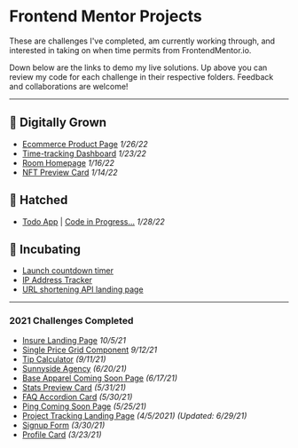 # Frontend Mentor Projects

These are challenges I've completed, am currently working through, and interested in taking on when time permits from FrontendMentor.io.

Down below are the links to demo my live solutions. Up above you can review my code for each challenge in their respective folders. Feedback and collaborations are welcome!

---

## 🐔 Digitally Grown

- [Ecommerce Product Page](https://shegeeks.github.io/Frontend-Mentor-Projects/time-tracking-dashboard/) _1/26/22_
- [Time-tracking Dashboard](https://shegeeks.github.io/Frontend-Mentor-Projects/time-tracking-dashboard/) _1/23/22_
- [Room Homepage](https://www.frontendmentor.io/challenges/room-homepage-BtdBY_ENq) _1/16/22_
- [NFT Preview Card](https://shegeeks.github.io/Frontend-Mentor-Projects/nft-preview-card/) _1/14/22_

## 🐣 Hatched

- [Todo App](https://www.frontendmentor.io/challenges/todo-app-Su1_KokOW) | [Code in Progress...](https://github.com/SheGeeks/Frontend-Mentor-Projects/tree/Frontend-Mentor-Projects/todo-app) _1/28/22_

## 🥚 Incubating

- [Launch countdown timer](https://www.frontendmentor.io/challenges/launch-countdown-timer-N0XkGfyz-)
- [IP Address Tracker](https://www.frontendmentor.io/challenges/ip-address-tracker-I8-0yYAH0)
- [URL shortening API landing page](https://www.frontendmentor.io/challenges/url-shortening-api-landing-page-2ce3ob-G)

---

### 2021 Challenges Completed

- [Insure Landing Page](https://shegeeks.github.io/Frontend-Mentor-Projects/insure-landing-page/) _10/5/21_
- [Single Price Grid Component](https://shegeeks.github.io/Frontend-Mentor-Projects/single-price-grid-component/) _9/12/21_
- [Tip Calculator](https://shegeeks.github.io/Frontend-Mentor-Projects/tip-calculator/) _(9/11/21)_
- [Sunnyside Agency](https://shegeeks.github.io/Frontend-Mentor-Projects/sunnyside-agency/) _(6/20/21)_
- [Base Apparel Coming Soon Page](https://shegeeks.github.io/Frontend-Mentor-Projects/base-apparel/) _(6/17/21)_
- [Stats Preview Card](https://shegeeks.github.io/Frontend-Mentor-Projects/stats-preview-card/) _(5/31/21)_
- [FAQ Accordion Card](https://shegeeks.github.io/Frontend-Mentor-Projects/faq-accordion-card/) _(5/30/21)_
- [Ping Coming Soon Page](https://shegeeks.github.io/Frontend-Mentor-Projects/ping-coming-soon-page) _(5/25/21)_
- [Project Tracking Landing Page](https://shegeeks.github.io/Frontend-Mentor-Projects/project-tracking-component/) _(4/5/2021)_ _(Updated: 6/29/21)_
- [Signup Form](https://shegeeks.github.io/Frontend-Mentor-Projects/Signup%20Form/) _(3/30/21)_
- [Profile Card](https://shegeeks.github.io/Frontend-Mentor-Projects/Profile%20Card/) _(3/23/21)_
